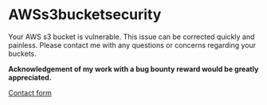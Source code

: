 # AWSs3bucketsecurity

Your AWS s3 bucket is vulnerable. This issue can be corrected quickly and painless.
Please contact me with any questions or concerns regarding your buckets.


**Acknowledgement of my work with a bug bounty reward would be greatly appreciated.**

[Contact form](https://goo.gl/forms/vRkh2Y5TZ5c55TyE3)
